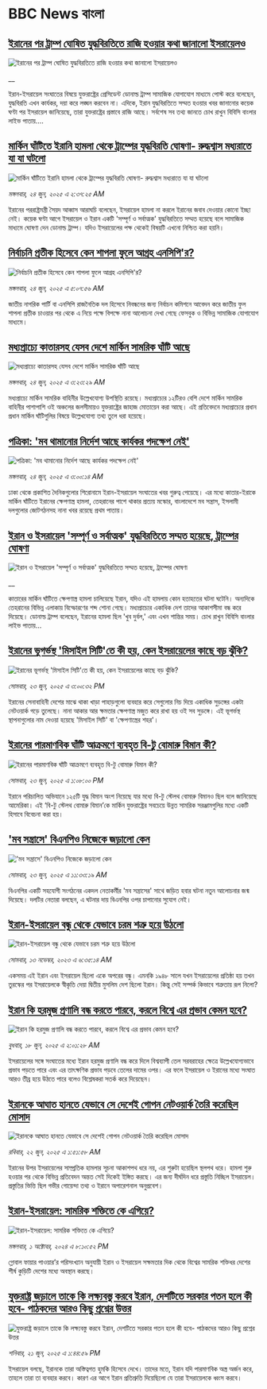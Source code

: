 # BBC News বাংলা## [ইরানের পর ট্রাম্প ঘোষিত যুদ্ধবিরতিতে রাজি হওয়ার কথা জানালো ইসরায়েলও](https://www.bbc.co.uk/bengali/live/ce3nl955ypdt?at_campaign=githubrss)![ইরানের পর ট্রাম্প ঘোষিত যুদ্ধবিরতিতে রাজি হওয়ার কথা জানালো ইসরায়েলও](https://ichef.bbci.co.uk/ace/standard/240/cpsprodpb/ca6e/live/1f4ff360-50c8-11f0-8c47-237c2e4015f5.jpg)__ইরান-ইসরায়েল সংঘাতের বিষয়ে যুক্তরাষ্ট্রের প্রেসিডেন্ট ডোনাল্ড ট্রাম্প সামাজিক যোগাযোগ মাধ্যমে পোস্ট করে বলেছেন, যুদ্ধবিরতি এখন কার্যকর, দয়া করে লঙ্ঘন করবেন না। এদিকে, ইরান যুদ্ধবিরতিতে সম্মত হওয়ার খবর জানানোর কয়েক ঘণ্টা পর ইসরায়েল জানিয়েছে, তারা যুক্তরাষ্ট্রের প্রস্তাবে রাজি আছে। সর্বশেষ সব তথ্য জানতে চোখ রাখুন বিবিসি বাংলার লাইভ পাতায়....## [মার্কিন ঘাঁটিতে ইরানি হামলা থেকে ট্রাম্পের যুদ্ধবিরতি ঘোষণা- রুদ্ধশ্বাস মধ্যরাতে যা যা ঘটলো](https://www.bbc.com/bengali/articles/c6287nrn59mo?at_campaign=githubrss)![মার্কিন ঘাঁটিতে ইরানি হামলা থেকে ট্রাম্পের যুদ্ধবিরতি ঘোষণা- রুদ্ধশ্বাস মধ্যরাতে যা যা ঘটলো](https://ichef.bbci.co.uk/ace/ws/240/cpsprodpb/3ffa/live/9637bcb0-50a0-11f0-b3f0-55347f0965ca.jpg)_মঙ্গলবার, ২৪ জুন, ২০২৫ এ ২:৩৭:২৫ AM_ইরানের পররাষ্ট্রমন্ত্রী সৈয়দ আব্বাস আরাঘচি বলেছেন, ইসরায়েল হামলা না করলে ইরানের জবাব দেওয়ার কোনো ইচ্ছা নেই। কয়েক ঘণ্টা আগে ইসরায়েল ও ইরান একটি 'সম্পূর্ণ ও সর্বাত্মক' যুদ্ধবিরতিতে সম্মত হয়েছে বলে সামাজিক মাধ্যমে ঘোষণা দেন ডোনাল্ড ট্রাম্প। যদিও ইসরায়েলের পক্ষ থেকেই বিষয়টি এখনো নিশ্চিত করা হয়নি।## [নির্বাচনি প্রতীক হিসেবে কেন শাপলা ফুলে আগ্রহ এনসিপি'র?](https://www.bbc.com/bengali/articles/c307dp6ym7do?at_campaign=githubrss)![নির্বাচনি প্রতীক হিসেবে কেন শাপলা ফুলে আগ্রহ এনসিপি'র?](https://ichef.bbci.co.uk/ace/ws/240/cpsprodpb/0ef6/live/4af1dd30-503c-11f0-b062-3bd22b911c28.jpg)_মঙ্গলবার, ২৪ জুন, ২০২৫ এ ৫:০৭:৫৬ AM_জাতীয় নাগরিক পার্টি বা এনসিপি রাজনৈতিক দল হিসেবে নিবন্ধনের জন্য নির্বাচন কমিশনে আবেদন করে জাতীয় ফুল শাপলা প্রতীক চাওয়ার পর থেকে এ নিয়ে পক্ষে বিপক্ষে নানা আলোচনা দেখা গেছে ফেসবুক ও বিভিন্ন সামাজিক যোগাযোগ মাধ্যমে।## [মধ্যপ্রাচ্যে কাতারসহ যেসব দেশে মার্কিন সামরিক ঘাঁটি আছে](https://www.bbc.com/bengali/articles/c784x9720xlo?at_campaign=githubrss)![মধ্যপ্রাচ্যে কাতারসহ যেসব দেশে মার্কিন সামরিক ঘাঁটি আছে](https://ichef.bbci.co.uk/ace/ws/240/cpsprodpb/ae92/live/a8d9a440-5065-11f0-8c47-237c2e4015f5.jpg)_মঙ্গলবার, ২৪ জুন, ২০২৫ এ ৩:২৩:২৯ AM_মধ্যপ্রাচ্যে মার্কিন সামরিক বাহিনীর উল্লেখযোগ্য উপস্থিতি রয়েছে। মধ্যপ্রাচ্যের ১২টিরও বেশি দেশে মার্কিন সামরিক বাহিনীর পাশাপাশি ওই অঞ্চলের জলসীমায়ও যুক্তরাষ্ট্রের জাহাজ মোতায়েন করা আছে। এই প্রতিবেদনে মধ্যপ্রাচ্যের প্রধান প্রধান মার্কিন ঘাঁটিগুলির বিষয়ে উল্লেখযোগ্য তথ্য তুলে ধরা হয়েছে।## [পত্রিকা: 'মব থামানোর নির্দেশ আছে কার্যকর পদক্ষেপ নেই'](https://www.bbc.com/bengali/articles/cx2j5xr3j12o?at_campaign=githubrss)![পত্রিকা: 'মব থামানোর নির্দেশ আছে কার্যকর পদক্ষেপ নেই'](https://ichef.bbci.co.uk/ace/ws/240/cpsprodpb/8fe7/live/42c5e710-50a4-11f0-adcb-5d884ff1e6d5.jpg)_মঙ্গলবার, ২৪ জুন, ২০২৫ এ ৩:০০:১৪ AM_ঢাকা থেকে প্রকাশিত দৈনিকগুলোর শিরোনামে ইরান-ইসরায়েল সংঘাতের খবর গুরুত্ব পেয়েছে। এর মধ্যে কাতার-ইরাকে মার্কিন ঘাঁটিতে ইরানের ক্ষেপণাস্ত্র হামলা, তেহরানের পাশে থাকার প্রত্যয় মস্কোর, বাংলাদেশে মব সন্ত্রাস, ইসলামী দলগুলোর জোটগঠনসহ নানা খবর রয়েছে প্রথম পাতায়।## [ইরান ও ইসরায়েল 'সম্পূর্ণ ও সর্বাত্মক' যুদ্ধবিরতিতে সম্মত হয়েছে, ট্রাম্পের ঘোষণা](https://www.bbc.co.uk/bengali/live/c4g8378787kt?at_campaign=githubrss)![ইরান ও ইসরায়েল 'সম্পূর্ণ ও সর্বাত্মক' যুদ্ধবিরতিতে সম্মত হয়েছে, ট্রাম্পের ঘোষণা](https://ichef.bbci.co.uk/ace/standard/240/cpsprodpb/6141/live/a7be3870-5081-11f0-8c47-237c2e4015f5.jpg)__কাতারের মার্কিন ঘাঁটিতে ক্ষেপণাস্ত্র হামলা চালিয়েছে ইরান, যদিও এই হামলায় কোন হতাহতের ঘটনা ঘটেনি। অন্যদিকে তেহরানের বিভিন্ন এলাকায় বিস্ফোরণের শব্দ শোনা গেছে। মধ্যপ্রাচ্যের একাধিক দেশ তাদের আকাশসীমা বন্ধ করে দিয়েছে। ডোনাল্ড ট্রাম্প বলেছেন, ইরানের হামলা ছিল 'খুব দুর্বল,' এবং এখন শান্তির সময়। চোখ রাখুন বিবিসি বাংলার লাইভ পাতায়...## [ইরানের ভূগর্ভস্থ 'মিসাইল সিটি'তে কী হয়, কেন ইসরায়েলের কাছে  বড় ঝুঁকি?](https://www.bbc.com/bengali/articles/cq53g2ey778o?at_campaign=githubrss)![ইরানের ভূগর্ভস্থ 'মিসাইল সিটি'তে কী হয়, কেন ইসরায়েলের কাছে  বড় ঝুঁকি?](https://ichef.bbci.co.uk/ace/ws/240/cpsprodpb/a826/live/c7d198a0-503b-11f0-8c47-237c2e4015f5.jpg)_সোমবার, ২৩ জুন, ২০২৫ এ ৩:০০:৩২ PM_ইরানের সেনাবাহিনী দেশের মাঝে থাকা খাড়া পাহাড়গুলো ব্যবহার করে সেগুলোর নিচ দিয়ে একাধিক সুড়ঙ্গের একটা নেটওয়ার্ক গড়ে তুলেছে। নানা আকার আর ক্ষমতার ক্ষেপণাস্ত্র মজুত করে রাখা হয় ওই সব সুড়ঙ্গে। এই ভূগর্ভস্থ স্থাপনাগুলোর নাম দেওয়া হয়েছে 'মিসাইল সিটি' বা 'ক্ষেপণাস্ত্রের শহর'।## [ইরানের পারমাণবিক ঘাঁটি আক্রমণে ব্যবহৃত বি-টু বোমারু বিমান কী? ](https://www.bbc.com/bengali/articles/cglzy237k8yo?at_campaign=githubrss)![ইরানের পারমাণবিক ঘাঁটি আক্রমণে ব্যবহৃত বি-টু বোমারু বিমান কী? ](https://ichef.bbci.co.uk/ace/ws/240/cpsprodpb/a604/live/766cccb0-5021-11f0-a466-d54f65b60deb.png)_সোমবার, ২৩ জুন, ২০২৫ এ ১:০৮:০০ PM_ইরানে পরিচালিত অভিযানে ১২৫টি যুদ্ধ বিমান অংশ নিয়েছে যার মধ্যে বি-টু স্টেলথ বোমারু বিমানও ছিল বলে জানিয়েছে আমেরিকা। এই ‘বি-টু স্টেলথ বোমারু বিমান’কে মার্কিন যুক্তরাষ্ট্রের সবচেয়ে উন্নত সামরিক সরঞ্জামগুলির মধ্যে একটি হিসাবে বিবেচনা করা হয়।## ['মব সন্ত্রাসে' বিএনপিও নিজেকে জড়ালো কেন](https://www.bbc.com/bengali/articles/cx20knympdgo?at_campaign=githubrss)!['মব সন্ত্রাসে' বিএনপিও নিজেকে জড়ালো কেন](https://ichef.bbci.co.uk/ace/ws/240/cpsprodpb/6bad/live/f83d6e80-501b-11f0-86d5-3b52b53af158.jpg)_সোমবার, ২৩ জুন, ২০২৫ এ ১১:৩৩:১৯ AM_বিএনপির একটি সহযোগী সংগঠনের একদল নেতাকর্মীর 'মব সন্ত্রাসের' সাথে জড়িত হবার ঘটনা নতুন আলোচনার জন্ম দিয়েছে। দলটির নেতারা বলছেন, এ ঘটনার দায় বিএনপির ওপর চাপানোর সুযোগ নেই।## [ইরান-ইসরায়েল বন্ধু থেকে যেভাবে চরম শত্রু হয়ে উঠলো](https://www.bbc.com/bengali/articles/cv2z9w0x9j2o?at_campaign=githubrss)![ইরান-ইসরায়েল বন্ধু থেকে যেভাবে চরম শত্রু হয়ে উঠলো](https://ichef.bbci.co.uk/ace/ws/240/cpsprodpb/9a7a/live/d4ac78d0-820e-11ee-9def-dd806bd53fa5.jpg)_সোমবার, ১৩ নভেম্বর, ২০২৩ এ ৬:৩৫:১৪ AM_একসময় এই ইরান এবং ইসরায়েল ছিলো একে অপরের বন্ধু। এমনকি ১৯৪৮ সালে যখন ইসরায়েলের প্রতিষ্ঠা হয় তখন তুরস্কের পর ইসরায়েলকে স্বীকৃতি দেয়া দ্বিতীয় মুসলিম দেশ ছিলো ইরান।  কিন্তু সেই সম্পর্ক কিভাবে শত্রুতায় রূপ নিলো?## [ইরান কি হরমুজ প্রণালি বন্ধ করতে পারবে, করলে বিশ্বে এর প্রভাব কেমন হবে?](https://www.bbc.com/bengali/articles/cx2v8nxqjrwo?at_campaign=githubrss)![ইরান কি হরমুজ প্রণালি বন্ধ করতে পারবে, করলে বিশ্বে এর প্রভাব কেমন হবে?](https://ichef.bbci.co.uk/ace/ws/240/cpsprodpb/205f/live/19bc7f20-4b61-11f0-86d5-3b52b53af158.jpg)_বুধবার, ১৮ জুন, ২০২৫ এ ২:০১:২৮ AM_ইসরায়েলের সঙ্গে সংঘাতের মধ্যে ইরান হরমুজ প্রণালি বন্ধ করে দিলে বিশ্বব্যাপী তেল সরবরাহের ক্ষেত্রে উল্লেখযোগ্যভাবে প্রভাব পড়তে পারে এবং এর তাৎক্ষণিক প্রভাব পড়বে তেলের দামের ওপর। এর ফলে ইসরায়েল ও ইরানের মধ্যে সংঘাত আরও তীব্র হয়ে উঠতে পারে বলেও বিশ্লেষকরা সতর্ক করে দিয়েছেন।## [ইরানকে আঘাত হানতে যেভাবে সে দেশেই গোপন নেটওয়ার্ক তৈরি করেছিল মোসাদ](https://www.bbc.com/bengali/articles/c994r8jydnmo?at_campaign=githubrss)![ইরানকে আঘাত হানতে যেভাবে সে দেশেই গোপন নেটওয়ার্ক তৈরি করেছিল মোসাদ](https://ichef.bbci.co.uk/ace/ws/240/cpsprodpb/b0f2/live/21159100-4e7f-11f0-86d5-3b52b53af158.jpg)_রবিবার, ২২ জুন, ২০২৫ এ ১:৫১:৫৮ AM_ইরানের উপর ইসরায়েলের সাম্প্রতিক হামলার সূচনা আকাশপথ ধরে নয়, এর শুরুটা হয়েছিল স্থলপথ ধরে। হামলা শুরু হওয়ার পর থেকে বিভিন্ন প্রতিবেদন অন্তত সেই দিকেই ইঙ্গিত করছে। 
এর জন্য দীর্ঘদিন ধরে প্রস্তুতি নিচ্ছিল ইসরায়েল। প্রস্তুতির ভিত্তি ছিল গভীর গোয়েন্দা তথ্য ও ইরানে অপারেশনাল অনুপ্রবেশ।## [ইরান-ইসরায়েল: সামরিক শক্তিতে কে এগিয়ে?](https://www.bbc.com/bengali/articles/cx7dv4yn5ypo?at_campaign=githubrss)![ইরান-ইসরায়েল: সামরিক শক্তিতে কে এগিয়ে?](https://ichef.bbci.co.uk/ace/ws/240/cpsprodpb/926c/live/773e1680-fa41-11ee-97f7-e98b193ef1b8.jpg)_মঙ্গলবার, ১ অক্টোবর, ২০২৪ এ ৮:১০:৫২ PM_গ্লোবাল ফায়ার পাওয়ার’র পরিসংখ্যান অনুযায়ী ইরান ও  ইসরায়েল সক্ষমতার দিক থেকে বিশ্বের সামরিক শক্তিধর দেশের শীর্ষ কুড়িটি দেশের মধ্যে অবস্থান করছে।## [যুক্তরাষ্ট্র জড়ালে তাকে কি লক্ষ্যবস্তু করবে ইরান, দেশটিতে সরকার পতন হলে কী হবে- পাঠকদের আরও কিছু প্রশ্নের উত্তর](https://www.bbc.com/bengali/articles/c78n9qxpx56o?at_campaign=githubrss)![যুক্তরাষ্ট্র জড়ালে তাকে কি লক্ষ্যবস্তু করবে ইরান, দেশটিতে সরকার পতন হলে কী হবে- পাঠকদের আরও কিছু প্রশ্নের উত্তর](https://ichef.bbci.co.uk/ace/ws/240/cpsprodpb/1e8a/live/81f4b600-4e6f-11f0-86d5-3b52b53af158.jpg)_শনিবার, ২১ জুন, ২০২৫ এ ১:৪৪:৫৯ PM_ইসরায়েল বলছে, ইরানকে তারা অস্তিত্বগত হুমকি হিসেবে দেখে। তাদের মতে, ইরান যদি পারমাণবিক অস্ত্র অর্জন করে, তাহলে তারা তা ব্যবহার করবে। কারণ এর আগে ইরান প্রতিশ্রুতি দিয়েছিলো যে তারা ইসরায়েলকে ধ্বংস করবে।